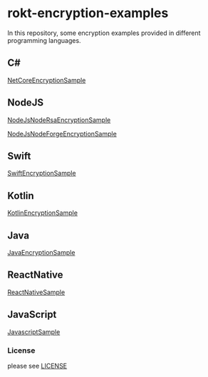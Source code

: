 # rokt-encryption-examples

In this repository, some encryption examples provided in different programming languages.

## C#

[NetCoreEncryptionSample](NetCoreEncryptionSample.cs)

## NodeJS

[NodeJsNodeRsaEncryptionSample](NodeJsNodeRsaEncryptionSample.js)

[NodeJsNodeForgeEncryptionSample](NodeJsNodeForgeEncryptionSample.js)

## Swift

[SwiftEncryptionSample](SwiftEncryptionSample.swift)

## Kotlin

[KotlinEncryptionSample](KotlinEncryptionSample.kt)

## Java

[JavaEncryptionSample](JavaEncryptionSample.java)

## ReactNative

[ReactNativeSample](ReactNativeSample.js)

## JavaScript

[JavascriptSample](JavaScriptSample.html)

### License

please see [LICENSE](LICENSE)
